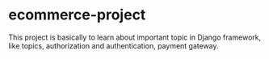 # ecommerce-project
This project is basically to learn about important topic in Django framework, like topics, authorization and authentication, payment gateway.

